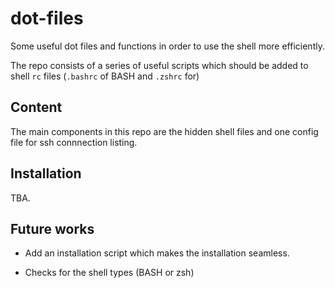 # dot-files

Some useful dot files and functions in order to use the shell more efficiently.

The repo consists of a series of useful scripts which should be added to shell `rc` files (`.bashrc` of BASH and `.zshrc` for)

## Content

The main components in this repo are the hidden shell files and one config file for ssh connnection listing.

## Installation

TBA.

## Future works

- Add an installation script which makes the installation seamless.

- Checks for the shell types (BASH or zsh)
